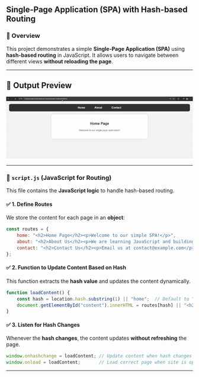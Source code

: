 ## **Single-Page Application (SPA) with Hash-based Routing**  

### **📌 Overview**  
This project demonstrates a simple **Single-Page Application (SPA)** using **hash-based routing** in JavaScript. It allows users to navigate between different views **without reloading the page**.  


---

## **📸 Output Preview**  
![SPA Output](output.gif)  

---


### **📝 `script.js` (JavaScript for Routing)**  
This file contains the **JavaScript logic** to handle hash-based routing.  

#### **✅ 1. Define Routes**  
We store the content for each page in an **object**:  
```js
const routes = {
    home: "<h2>Home Page</h2><p>Welcome to our simple SPA!</p>",
    about: "<h2>About Us</h2><p>We are learning JavaScript and building an SPA.</p>",
    contact: "<h2>Contact Us</h2><p>Email us at contact@example.com</p>",
};
```

#### **✅ 2. Function to Update Content Based on Hash**  
This function extracts the **hash value** and updates the content dynamically.  
```js
function loadContent() {
    const hash = location.hash.substring(1) || "home";  // Default to "home" if no hash is found
    document.getElementById("content").innerHTML = routes[hash] || "<h2>404 - Page Not Found</h2>";
}
```

#### **✅ 3. Listen for Hash Changes**  
Whenever the **hash changes**, the content updates **without refreshing** the page.  
```js
window.onhashchange = loadContent; // Update content when hash changes
window.onload = loadContent;       // Load correct page when site is opened
```

---
